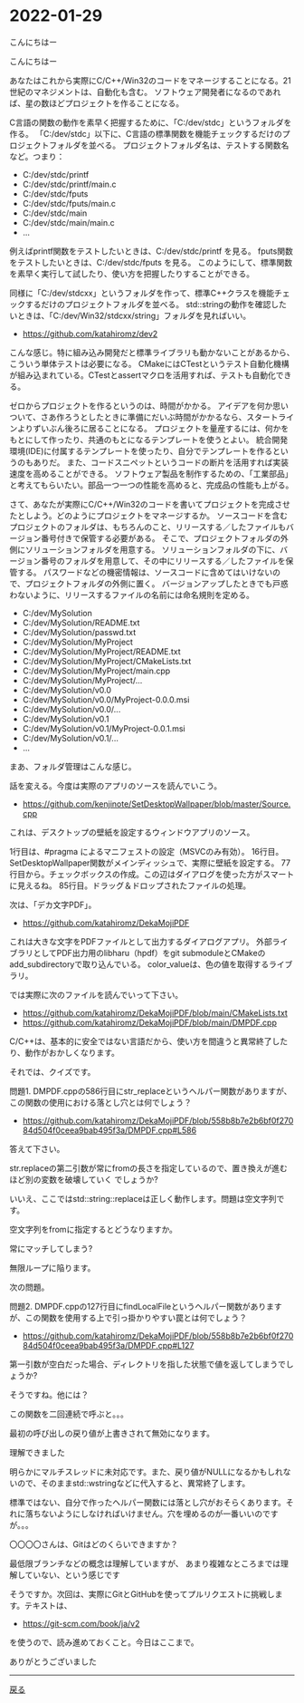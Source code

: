 # 2022-01-29

こんにちはー

こんにちはー

あなたはこれから実際にC/C++/Win32のコードをマネージすることになる。21世紀のマネジメントは、自動化も含む。
ソフトウェア開発者になるのであれば、星の数ほどプロジェクトを作ることになる。

C言語の関数の動作を素早く把握するために、「C:/dev/stdc」というフォルダを作る。
「C:/dev/stdc」以下に、C言語の標準関数を機能チェックするだけのプロジェクトフォルダを並べる。
プロジェクトフォルダ名は、テストする関数名など。つまり：

 - C:/dev/stdc/printf
 - C:/dev/stdc/printf/main.c
 - C:/dev/stdc/fputs
 - C:/dev/stdc/fputs/main.c
 - C:/dev/stdc/main
 - C:/dev/stdc/main/main.c
 - ...

例えばprintf関数をテストしたいときは、C:/dev/stdc/printf を見る。
fputs関数をテストしたいときは、C:/dev/stdc/fputs を見る。
このようにして、標準関数を素早く実行して試したり、使い方を把握したりすることができる。

同様に「C:/dev/stdcxx」というフォルダを作って、標準C++クラスを機能チェックするだけのプロジェクトフォルダを並べる。
std::stringの動作を確認したいときは、「C:/dev/Win32/stdcxx/string」フォルダを見ればいい。

- https://github.com/katahiromz/dev2

こんな感じ。特に組み込み開発だと標準ライブラリも動かないことがあるから、こういう単体テストは必要になる。
CMakeにはCTestというテスト自動化機構が組み込まれている。CTestとassertマクロを活用すれば、テストも自動化できる。

ゼロからプロジェクトを作るというのは、時間がかかる。
アイデアを何か思いついて、さあ作ろうとしたときに準備にだいぶ時間がかかるなら、スタートラインよりずいぶん後ろに居ることになる。
プロジェクトを量産するには、何かをもとにして作ったり、共通のもとになるテンプレートを使うとよい。
統合開発環境(IDE)に付属するテンプレートを使ったり、自分でテンプレートを作るというのもありだ。
また、コードスニペットというコードの断片を活用すれば実装速度を高めることができる。
ソフトウェア製品を制作するための、「工業部品」と考えてもらいたい。部品一つ一つの性能を高めると、完成品の性能も上がる。

さて、あなたが実際にC/C++/Win32のコードを書いてプロジェクトを完成させたとしよう。どのようにプロジェクトをマネージするか。
ソースコードを含むプロジェクトのフォルダは、もちろんのこと、リリースする／したファイルもバージョン番号付きで保管する必要がある。
そこで、プロジェクトフォルダの外側にソリューションフォルダを用意する。
ソリューションフォルダの下に、バージョン番号のフォルダを用意して、その中にリリースする／したファイルを保管する。
パスワードなどの機密情報は、ソースコードに含めてはいけないので、プロジェクトフォルダの外側に置く。
バージョンアップしたときでも戸惑わないように、リリースするファイルの名前には命名規則を定める。

 - C:/dev/MySolution
 - C:/dev/MySolution/README.txt
 - C:/dev/MySolution/passwd.txt
 - C:/dev/MySolution/MyProject
 - C:/dev/MySolution/MyProject/README.txt
 - C:/dev/MySolution/MyProject/CMakeLists.txt
 - C:/dev/MySolution/MyProject/main.cpp
 - C:/dev/MySolution/MyProject/...
 - C:/dev/MySolution/v0.0
 - C:/dev/MySolution/v0.0/MyProject-0.0.0.msi
 - C:/dev/MySolution/v0.0/...
 - C:/dev/MySolution/v0.1
 - C:/dev/MySolution/v0.1/MyProject-0.0.1.msi
 - C:/dev/MySolution/v0.1/...
 - ...

まあ、フォルダ管理はこんな感じ。

話を変える。今度は実際のアプリのソースを読んでいこう。

- https://github.com/kenjinote/SetDesktopWallpaper/blob/master/Source.cpp

これは、デスクトップの壁紙を設定するウィンドウアプリのソース。

1行目は、#pragma によるマニフェストの設定（MSVCのみ有効）。
16行目。SetDesktopWallpaper関数がメインディッシュで、実際に壁紙を設定する。
77行目から。チェックボックスの作成。この辺はダイアログを使った方がスマートに見えるね。
85行目。ドラッグ＆ドロップされたファイルの処理。

次は、「デカ文字PDF」。

- https://github.com/katahiromz/DekaMojiPDF

これは大きな文字をPDFファイルとして出力するダイアログアプリ。
外部ライブラリとしてPDF出力用のlibharu（hpdf）をgit submoduleとCMakeのadd_subdirectoryで取り込んでいる。
color_valueは、色の値を取得するライブラリ。

では実際に次のファイルを読んでいって下さい。

- https://github.com/katahiromz/DekaMojiPDF/blob/main/CMakeLists.txt
- https://github.com/katahiromz/DekaMojiPDF/blob/main/DMPDF.cpp

C/C++は、基本的に安全ではない言語だから、使い方を間違うと異常終了したり、動作がおかしくなります。

それでは、クイズです。

問題1. DMPDF.cppの586行目にstr_replaceというヘルパー関数がありますが、この関数の使用における落とし穴とは何でしょう？

- https://github.com/katahiromz/DekaMojiPDF/blob/558b8b7e2b6bf0f27084d504f0ceea9bab495f3a/DMPDF.cpp#L586

答えて下さい。

str.replaceの第二引数が常にfromの長さを指定しているので、置き換えが進むほど別の変数を破壊していく
でしょうか?

いいえ、ここではstd::string::replaceは正しく動作します。問題は空文字列です。

空文字列をfromに指定するとどうなりますか。

常にマッチしてしまう?

無限ループに陥ります。

次の問題。

問題2. DMPDF.cppの127行目にfindLocalFileというヘルパー関数がありますが、この関数を使用する上で引っ掛かりやすい罠とは何でしょう？

- https://github.com/katahiromz/DekaMojiPDF/blob/558b8b7e2b6bf0f27084d504f0ceea9bab495f3a/DMPDF.cpp#L127

第一引数が空白だった場合、ディレクトリを指した状態で値を返してしまうでしょうか?

そうですね。他には？

この関数を二回連続で呼ぶと。。。

最初の呼び出しの戻り値が上書きされて無効になります。

理解できました

明らかにマルチスレッドに未対応です。また、戻り値がNULLになるかもしれないので、そのままstd::wstringなどに代入すると、異常終了します。

標準ではない、自分で作ったヘルパー関数には落とし穴がおそらくあります。それに落ちないようにしなければいけません。穴を埋めるのが一番いいのですが。。。

〇〇〇〇さんは、Gitはどのくらいできますか？

最低限ブランチなどの概念は理解していますが、
あまり複雑なところまでは理解していない、という感じです

そうですか。次回は、実際にGitとGitHubを使ってプルリクエストに挑戦します。テキストは、

- https://git-scm.com/book/ja/v2

を使うので、読み進めておくこと。今日はここまで。

ありがとうございました

---

[戻る](2023-01-22.md)
